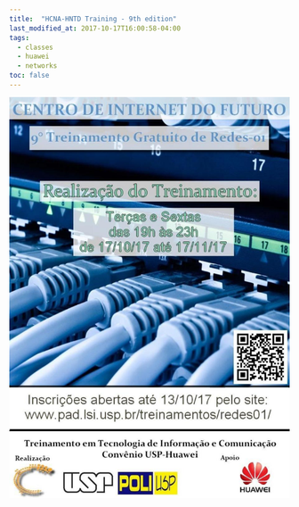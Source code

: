 ```yaml
---
title:  "HCNA-HNTD Training - 9th edition"
last_modified_at: 2017-10-17T16:00:58-04:00
tags:
  - classes
  - huawei
  - networks
toc: false
---
```


![](/assets/images/posts/2017-10-17-hntd-09.jpeg)

